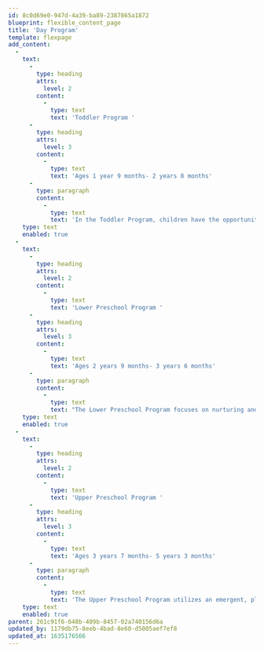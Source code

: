 ```yaml
---
id: 8c0d69e0-947d-4a39-ba89-2387865a1872
blueprint: flexible_content_page
title: 'Day Program'
template: flexpage
add_content:
  -
    text:
      -
        type: heading
        attrs:
          level: 2
        content:
          -
            type: text
            text: 'Toddler Program '
      -
        type: heading
        attrs:
          level: 3
        content:
          -
            type: text
            text: 'Ages 1 year 9 months- 2 years 8 months'
      -
        type: paragraph
        content:
          -
            type: text
            text: 'In the Toddler Program, children have the opportunity to create their own knowledge through daily exploration, connections, and interactions. Teachers observe children’s play closely and seek to deepen children’s investigations by fostering curiosity. Children form secure attachments to teachers and then peers as they explore their new environment and learn to share space and materials. In the Red and Orange Rooms, our youngest children build the foundation necessary to become curious, empathetic, and enthusiastic lifetime learners.'
    type: text
    enabled: true
  -
    text:
      -
        type: heading
        attrs:
          level: 2
        content:
          -
            type: text
            text: 'Lower Preschool Program '
      -
        type: heading
        attrs:
          level: 3
        content:
          -
            type: text
            text: 'Ages 2 years 9 months- 3 years 6 months'
      -
        type: paragraph
        content:
          -
            type: text
            text: "The Lower Preschool Program focuses on nurturing and empowering the whole child. We use a blend of Reggio Emilia and Responsive Classroom curriculum to develop long studies based on the children’s interests as they explore the world around them through play and first-hand experiences. Each child's social, cognitive, motor, and self-help skills are challenged in a way that is developmentally appropriate and individualized. Children are encouraged to take healthy risks, foster a sense of\_ judgement, and explore independent decision-making. The Yellow and Green Rooms are where children foster a sense of self and confidence in their own capability and expertise."
    type: text
    enabled: true
  -
    text:
      -
        type: heading
        attrs:
          level: 2
        content:
          -
            type: text
            text: 'Upper Preschool Program '
      -
        type: heading
        attrs:
          level: 3
        content:
          -
            type: text
            text: 'Ages 3 years 7 months- 5 years 3 months'
      -
        type: paragraph
        content:
          -
            type: text
            text: 'The Upper Preschool Program utilizes an emergent, play-based curriculum influenced by Reggio Emilia and Inquiry Approach learning philosophies. Rich and authentic learning opportunities encompass areas of development such as literacy, the arts, mathematics, and science. A deliberate focus on social justice and environmentalism promotes understanding of the local and broader community. Above all, children are developing meaningful friendships by collaborating and negotiating with peers. In the Amber, Blue, and Purple Rooms, children are uplifted as individuals while learning the importance of being a community member.'
    type: text
    enabled: true
parent: 261c91f6-648b-409b-8457-02a740156d6a
updated_by: 1179db75-8eeb-4bad-8e60-d5005aef7ef8
updated_at: 1635176566
---
```


